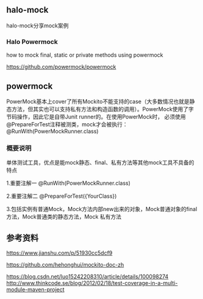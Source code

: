 ## halo-mock
halo-mock分享mock案例

### Halo Powermock

how to mock final, static or private methods using powermock

https://github.com/powermock/powermock


## powermock

PowerMock基本上cover了所有Mockito不能支持的case（大多数情况也就是静态方法，但其实也可以支持私有方法和构造函数的调用）。PowerMock使用了字节码操作，因此它是自带Junit runner的。在使用PowerMock时，
必须使用@PrepareForTest注释被测类，mock才会被执行：
@RunWith(PowerMockRunner.class)

### 概要说明
    
单体测试工具，优点是能mock静态、final、私有方法等其他mock工具不具备的特点
   
1.重要注解一 @RunWith(PowerMockRunner.class)
    
2.重要注解二 @PrepareForTest({YourClass})
    
3.包括实例有普通Mock，Mock方法内部new出来的对象，Mock普通对象的final方法，Mock普通类的静态方法，Mock 私有方法


## 参考资料

https://www.jianshu.com/p/51930cc5dcf9


https://github.com/hehonghui/mockito-doc-zh

https://blog.csdn.net/luo15242208310/article/details/100098274
http://www.thinkcode.se/blog/2012/02/18/test-coverage-in-a-multi-module-maven-project
